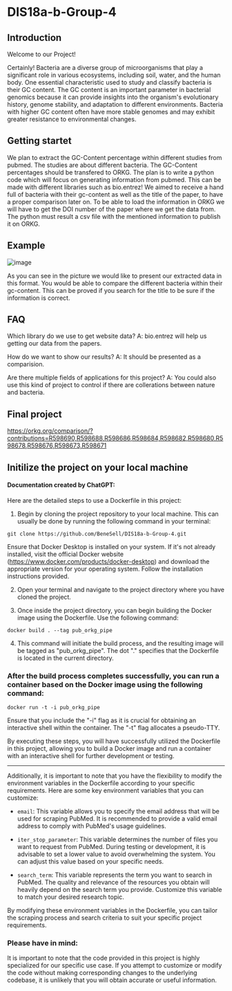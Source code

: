 # DIS18a-b-Group-4

## Introduction

Welcome to our Project! 

Certainly! Bacteria are a diverse group of microorganisms that play a significant role in various ecosystems, including soil, water, and the human body. One essential characteristic used to study and classify bacteria is their GC content. The GC content is an important parameter in bacterial genomics because it can provide insights into the organism's evolutionary history, genome stability, and adaptation to different environments. Bacteria with higher GC content often have more stable genomes and may exhibit greater resistance to environmental changes.

## Getting startet

We plan to extract the GC-Content percentage within different studies from pubmed. The studies are about different bacteria. The GC-Content percentages should be transfered to ORKG.
The plan is to write a python code which will focus on generating information from pubmed. This can be made with different libraries such as bio.entrez! We aimed to receive a hand full of bacteria with their gc-content as well as the title of the paper, to have a proper comparison later on. To be able to load the information in ORKG we will have to get the DOI number of the paper where we get the data from.
The python must result a csv file with the mentioned information to publish it on ORKG.

## Example

![image](https://github.com/BeneSell/DIS18a-b-Group-4/assets/92676445/d2cef00e-ab03-427f-b218-8e1839badba4)

As you can see in the picture we would like to present our extracted data in this format. You would be able to compare the different bacteria within their gc-content. This can be proved if you search for the title to be sure if the information is correct.

## FAQ

Which library do we use to get website data? A: bio.entrez will help us getting our data from the papers.

How do we want to show our results? A: It should be presented as a comparision.

Are there multiple fields of applications for this project? A: You could also use this kind of project to control if there are collerations between nature and bacteria.

## Final project

https://orkg.org/comparison/?contributions=R598690,R598688,R598686,R598684,R598682,R598680,R598678,R598676,R598673,R598671

## Initilize the project on your local machine

#### Documentation created by ChatGPT:

Here are the detailed steps to use a Dockerfile in this project:

1. Begin by cloning the project repository to your local machine. This can usually be done by running the following command in your terminal:


`git clone https://github.com/BeneSell/DIS18a-b-Group-4.git`

Ensure that Docker Desktop is installed on your system. If it's not already installed, visit the official Docker website (https://www.docker.com/products/docker-desktop) and download the appropriate version for your operating system. Follow the installation instructions provided.

2. Open your terminal and navigate to the project directory where you have cloned the project.

3. Once inside the project directory, you can begin building the Docker image using the Dockerfile. Use the following command:

`docker build . --tag pub_orkg_pipe`

4. This command will initiate the build process, and the resulting image will be tagged as "pub_orkg_pipe". The dot "." specifies that the Dockerfile is located in the current directory.


### After the build process completes successfully, you can run a container based on the Docker image using the following command:


`docker run -t -i pub_orkg_pipe`

Ensure that you include the "-i" flag as it is crucial for obtaining an interactive shell within the container. The "-t" flag allocates a pseudo-TTY.

By executing these steps, you will have successfully utilized the Dockerfile in this project, allowing you to build a Docker image and run a container with an interactive shell for further development or testing.


---

Additionally, it is important to note that you have the flexibility to modify the environment variables in the Dockerfile according to your specific requirements. Here are some key environment variables that you can customize:

- `email`: This variable allows you to specify the email address that will be used for scraping PubMed. It is recommended to provide a valid email address to comply with PubMed's usage guidelines.

- `iter_stop_parameter`: This variable determines the number of files you want to request from PubMed. During testing or development, it is advisable to set a lower value to avoid overwhelming the system. You can adjust this value based on your specific needs.

- `search_term`: This variable represents the term you want to search in PubMed. The quality and relevance of the resources you obtain will heavily depend on the search term you provide. Customize this variable to match your desired research topic.

By modifying these environment variables in the Dockerfile, you can tailor the scraping process and search criteria to suit your specific project requirements.


### Please have in mind:

It is important to note that the code provided in this project is highly specialized for our specific use case. If you attempt to customize or modify the code without making corresponding changes to the underlying codebase, it is unlikely that you will obtain accurate or useful information.




